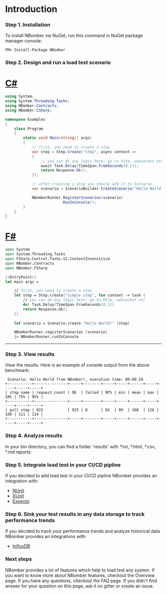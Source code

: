 # Introduction

### Step 1. Installation
To install NBomber via NuGet, run this command in NuGet package manager console:
```code
PM> Install-Package NBomber
```

### Step 2. Design and run a load test scenario
# [C#](#tab/tabid-1)
```csharp
using System;
using System.Threading.Tasks;
using NBomber.Contracts;
using NBomber.CSharp;

namespace Examples
{
    class Program
    {
        static void Main(string[] args)
        {   
            // first, you need to create a step
            var step = Step.Create("step", async context =>
            {
                // you can do any logic here: go to http, websocket etc
                await Task.Delay(TimeSpan.FromSeconds(0.1));
                return Response.Ok();
            });

            // after creating a step you should add it to Scenario.
            var scenario = ScenarioBuilder.CreateScenario("Hello World!", new IStep[] { step });

            NBomberRunner.RegisterScenarios(scenario)
                         .RunInConsole();
        }
    }
}             
```

# [F#](#tab/tabid-2)
```fsharp
open System
open System.Threading.Tasks
open FSharp.Control.Tasks.V2.ContextInsensitive
open NBomber.Contracts
open NBomber.FSharp

[<EntryPoint>]
let main argv =

    // first, you need to create a step
    let step = Step.create("simple step", fun context -> task {        
        // you can do any logic here: go to http, websocket etc        
        do! Task.Delay(TimeSpan.FromSeconds(0.1))
        return Response.Ok() 
    })
        
    let scenario = Scenario.create "Hello World!" [step]

    NBomberRunner.registerScenarios [scenario]
    |> NBomberRunner.runInConsole
```
***

### Step 3. View results
View the results. Here is an example of console output from the above benchmark:
```
 Scenario: Hello World from NBomber!, execution time: 00:00:10
+-----------+---------------+-----+--------+-----+-----+------+-----+-----+-----+-----+
| step name | request_count | OK  | failed | RPS | min | mean | max | 50% | 75% | 95% |
+-----------+---------------+-----+--------+-----+-----+------+-----+-----+-----+-----+
| pull step | 923           | 923 | 0      | 92  | 99  | 108  | 126 | 109 | 111 | 114 |
+-----------+---------------+-----+--------+-----+-----+------+-----+-----+-----+-----+
```

### Step 4. Analyze results
In your bin directory, you can find a folder 'results' with *.txt, *.html, *.csv, *.md reports.

### Step 5. Integrate load test in your CI/CD pipline
If you decided to add load test in your CI/CD pipline NBomber provides an integration with:
- [NUnit](https://github.com/PragmaticFlow/NBomber/blob/dev/examples/CSharp/CSharp.Examples.NUnit/Tests.cs)
- [XUnit](https://github.com/PragmaticFlow/NBomber/blob/dev/examples/FSharp/FSharp.Examples.XUnit/Tests.fs) 
- [Expecto](https://github.com/PragmaticFlow/NBomber/blob/dev/examples/FSharp/FSharp.Examples.Expecto/Tests.fs) 

### Step 6. Sink your test results in any data storage to track performance trends
If you decided to track your performance trends and analyze historical data NBomber provides an integrations with:
- [InfluxDB](https://github.com/PragmaticFlow/NBomber.Sinks.InfluxDB/blob/master/examples/NBomber.Sinks.InfluxDB.Examples.CSharp/Program.cs)

### Next steps
NBomber provides a lot of features which help to load test any system. If you want to know more about NBomber features, checkout the Overview page. If you have any questions, checkout the FAQ page. If you didn't find answer for your question on this page, ask it on gitter or create an issue.
